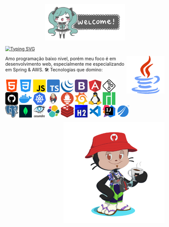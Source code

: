 <p align="center"><img src="/assets/welcome.gif" width="50%"></p>
<div style="clear: both;"></div>


[![Typing SVG](https://readme-typing-svg.herokuapp.com/?color=cdd6d1&size=35&center=true&vCenter=true&width=1000&lines=Olá,+bem+vindo+ao+meu+github;Meu+nome+é+Guilherme,+tenho+17+anos;Apenas+um+grande+apaixonado+em+tecnologia)](https://git.io/typing-svg)




<img align="right" height="120" width="120" src="/assets/devs.gif"/>
Amo programação baixo nivel, porém meu foco é em desenvolvimento web, especialmente me especializando em Spring & AWS. 🛠 Tecnologias que domino:




<div style="display: inline_block"><br><img align="center" height="40" width="40" src="/assets/html.png"> <img align="center" height="40" width="40" src="/assets/css.png"> <img align="center" height="40" width="40" src="/assets/js.png"> <img align="center" height="40" width="40" src="/assets/ts.png"> <img align="center" height="40" width="40" src="/assets/jquery.png"> <img align="center" height="40" width="40" src="/assets/bootstrap.png"> <img align="center" height="40" width="40" src="/assets/angular.png"> <img align="center" height="40" width="40" src="/assets/git.png"> <img align="center" height="40" width="40" src="/assets/github.png"> <img align="center" height="40" width="40" src="/assets/docker.png"> <img align="center" height="40" width="40" src="/assets/kubernates.png"> <img align="center" height="40" width="40" src="/assets/jenkins.png"> <img align="center" height="40" width="40" src="/assets/promethues.png"> <img align="center" height="40" width="40" src="/assets/grafana.png"> <img align="center" height="40" width="40" src="/assets/linux.png"> <img align="center" height="40" width="40" src="/assets/manjaro.png"> <img align="center" height="40" width="40" src="/assets/postgresql.png"> <img align="center" height="40" width="40" src="/assets/mongodb.png"> <img align="center" height="40" width="40" src="/assets/cassandra.png"> <img align="center" height="40" width="40" src="/assets/elastic search.png"> <img align="center" height="40" width="40" src="/assets/redis.png"> <img align="center" height="40" width="40" src="/assets/h2.png"> <img align="center" height="40" width="40" src="/assets/vscode.png"> <img align="center" height="40" width="40" src="/assets/intellij.png"> <img align="center" height="40" width="40" src="/assets/jaspersoft.png"></div>
<div style="clear: both;"></div><div style="clear: both;"></div>



<p><img align="right" width="320px" src="/assets/octocat.png"></p>

